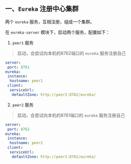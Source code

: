 ## 一、`Eureka` 注册中心集群

两个 `eureka` 服务，互相注册，组成一个集群。


在 `eureka-server` 模块下，启动两个服务，配置如下：

1. `peer1` 服务
> 启动，会尝试向本机的8762端口的 `eureka` 服务注册自己
```yaml
server:
 port: 8761
eureka:
 instance:
  hostname: peer1
 client:
  serviceUrl:
   defaultZone: http://peer2:8762/eureka/ 
```

2. `peer2` 服务
> 启动，会尝试向本机的8761端口的 `eureka` 服务注册自己
```yaml
server:
 port: 8762
eureka:
 instance:
  hostname: peer2
 client:
  serviceUrl:
   defaultZone: http://peer1:8761/eureka/ 
```




